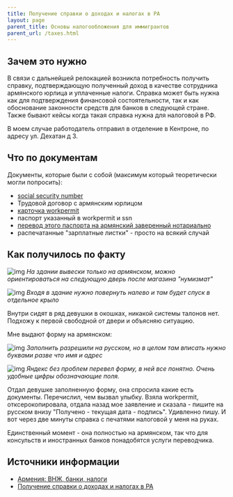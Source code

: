 ```yaml
---
title: Получение справки о доходах и налогах в РА
layout: page
parent_title: Основы налогообложения для иммигрантов
parent_url: /taxes.html
---
```


## Зачем это нужно

В связи с дальнейшей релокацией возникла потребность получить справку, подтверждающую полученный доход в качестве сотрудника армянского юрлица и уплаченные налоги. Справка может быть нужна как для подтверждения финансовой состоятельности, так и как обоснование законности средств для банков в следующей стране. Также бывают кейсы когда такая справка нужна для налоговой в РФ.

В моем случае работодатель отправил в отделение в Кентроне, по адресу ул. Дехатан д 3. 

## Что по документам

Документы, которые были с собой (максимум который теоретически могли попросить):

- [social security number](../documents/social-number.md)
- Трудовой договор с армянским юрлицом
- [карточка workpermit](../documents/eaeu-cert.md)
- паспорт указанный в workpermit и ssn
- [перевод этого паспорта на армянский заверенный нотариально](../documents/passport-translation.md)
- распечатанные "зарплатные листки" - просто на всякий случай

## Как получилось по факту

![img](/assets/taxes/ra-paid-taxes/e4012d61d1868c6987866.jpg)
*На здании вывески только на армянском, можно ориентироваться на следующую дверь после магазина "нумизмат"*

![img](/assets/taxes/ra-paid-taxes/22713fa93b8b39f88533e.jpg)
*Входя в здание нужно повернуть налево и там будет спуск в отдельное крыло*

Внутри сидят в ряд девушки в окошках, никакой системы талонов нет. Подхожу к первой свободной от двери и объясняю ситуацию. 

Мне выдают форму на армянском:

![img](/assets/taxes/ra-paid-taxes/4cbda08cf6dca3c00cfbb.jpg)
*Заполнить разрешили на русском, но в целом там вписать нужно буквами разве что имя и адрес*

![img](/assets/taxes/ra-paid-taxes/cd1e403a7294c3d7c32ed.jpg)
*Яндекс без проблем перевел форму, в ней все понятно. Очень удобные цифры обозначающие поля.*

Отдал девушке заполненную форму, она спросила какие есть документы. Перечислил, чем вызвал улыбку. Взяла workpermit, отксерокопировала, отдала назад мое заявление и сказала - пишите на русском внизу "Получено - текущая дата - подпись". Удивленно пишу. И вот через две минуты справка с печатями налоговой у меня на руках.

Единственный момент - она полностью на армянском, так что для консульств и иностранных банков понадобятся услуги переводчика.

## Источники информации

- [Армения: ВНЖ, банки, налоги](https://t.me/am_banking_and_residency)
- [Получение справки о доходах и налогах в РА](https://telegra.ph/Poluchenie-spravki-o-dohodah-i-nalogah-v-RA-11-22)
